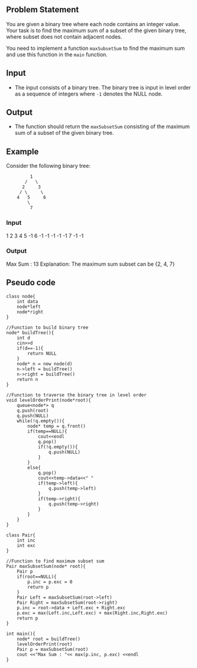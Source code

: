 ## Problem Statement
You are given a binary tree where each node contains an integer value. Your task is to find the maximum sum of a subset of the given binary tree, where subset does not contain adjacent nodes.

You need to implement a function `maxSubsetSum` to find the maximum sum and use this function in the `main` function.

## Input
- The input consists of a binary tree. The binary tree is input in level order as a sequence of integers where `-1` denotes the NULL node.

## Output
- The function should return the `maxSubsetSum` consisting of the maximum sum of a subset of the given binary tree.

## Example
Consider the following binary tree:
```
         1
       /   \
      2     3
     / \     \
    4   5     6
        \
         7
```
### Input
1 2 3 4 5 -1 6 -1 -1 -1 -1 -1 7 -1 -1

### Output
Max Sum : 13
Explanation: The maximum sum subset can be {2, 4, 7}

## Pseudo code
``` 
class node{
    int data
    node*left
    node*right
}

//Function to build binary tree
node* buildTree(){
    int d
    cin>>d
    if(d==-1){
        return NULL
    }
    node* n = new node(d)
    n->left = buildTree()
    n->right = buildTree()
    return n
}

//Function to traverse the binary tree in level order
void levelOrderPrint(node*root){
    queue<node*> q
    q.push(root)
    q.push(NULL)
    while(!q.empty()){
        node* temp = q.front()
        if(temp==NULL){
            cout<<endl
            q.pop()
            if(!q.empty()){
                q.push(NULL)
            }
        }
        else{
            q.pop()
            cout<<temp->data<<" "
            if(temp->left){
                q.push(temp->left)
            }
            if(temp->right){
                q.push(temp->right)
            }
        }
    }
}

class Pair{
    int inc
    int exc
}

//Function to find maximum subset sum
Pair maxSubsetSum(node* root){
    Pair p
    if(root==NULL){
        p.inc = p.exc = 0
        return p
    }
    Pair Left = maxSubsetSum(root->left)
    Pair Right = maxSubsetSum(root->right)
    p.inc = root->data + Left.exc + Right.exc
    p.exc = max(Left.inc,Left.exc) + max(Right.inc,Right.exc)
    return p
}

int main(){
    node* root = buildTree()
    levelOrderPrint(root)
    Pair p = maxSubsetSum(root)
    cout <<"Max Sum : "<< max(p.inc, p.exc) <<endl
}
```